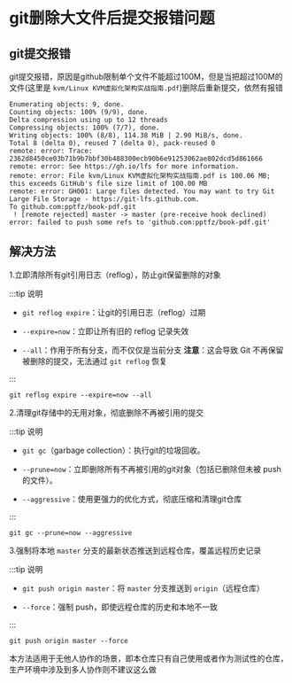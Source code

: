 

# git删除大文件后提交报错问题

## git提交报错

git提交报错，原因是github限制单个文件不能超过100M，但是当把超过100M的文件(这里是 `kvm/Linux KVM虚拟化架构实战指南.pdf`)删除后重新提交，依然有报错

```shell
Enumerating objects: 9, done.
Counting objects: 100% (9/9), done.
Delta compression using up to 12 threads
Compressing objects: 100% (7/7), done.
Writing objects: 100% (8/8), 114.38 MiB | 2.90 MiB/s, done.
Total 8 (delta 0), reused 7 (delta 0), pack-reused 0
remote: error: Trace: 2362d8450ce03b71b9b7bbf30b488300ecb90b6e91253062ae802dcd5d861666
remote: error: See https://gh.io/lfs for more information.
remote: error: File kvm/Linux KVM虚拟化架构实战指南.pdf is 100.06 MB; this exceeds GitHub's file size limit of 100.00 MB
remote: error: GH001: Large files detected. You may want to try Git Large File Storage - https://git-lfs.github.com.
To github.com:pptfz/book-pdf.git
 ! [remote rejected] master -> master (pre-receive hook declined)
error: failed to push some refs to 'github.com:pptfz/book-pdf.git'
```





## 解决方法

1.立即清除所有git引用日志（reflog），防止git保留删除的对象

:::tip 说明

- `git reflog expire`：让git的引用日志（reflog）过期

- `--expire=now`：立即让所有旧的 reflog 记录失效

- `--all`：作用于所有分支，而不仅仅是当前分支
   **注意**：这会导致 Git 不再保留被删除的提交，无法通过 `git reflog` 恢复

:::

```shell
git reflog expire --expire=now --all
```



2.清理git存储中的无用对象，彻底删除不再被引用的提交

:::tip 说明

- `git gc`（garbage collection）：执行git的垃圾回收。

- `--prune=now`：立即删除所有不再被引用的git对象（包括已删除但未被 push 的文件）。

- `--aggressive`：使用更强力的优化方式，彻底压缩和清理git仓库

:::

```shell
git gc --prune=now --aggressive
```



3.强制将本地 `master` 分支的最新状态推送到远程仓库，覆盖远程历史记录

:::tip 说明

- `git push origin master`：将 `master` 分支推送到 `origin`（远程仓库）

- `--force`：强制 push，即使远程仓库的历史和本地不一致

:::

```shell
git push origin master --force
```



本方法适用于无他人协作的场景，即本仓库只有自己使用或者作为测试性的仓库，生产环境中涉及到多人协作则不建议这么做






